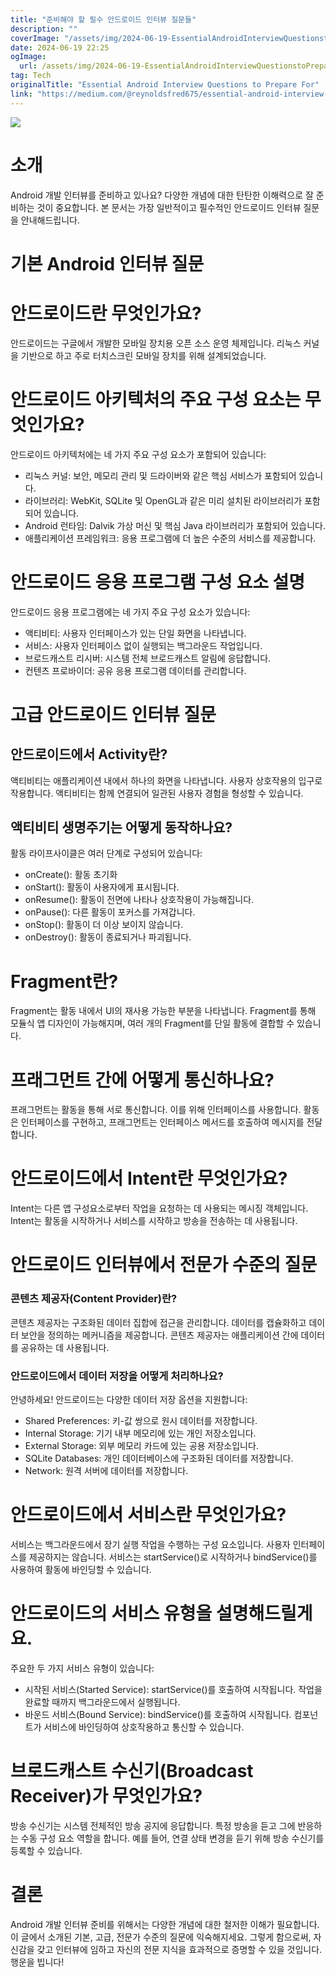 ```yaml
---
title: "준비해야 할 필수 안드로이드 인터뷰 질문들"
description: ""
coverImage: "/assets/img/2024-06-19-EssentialAndroidInterviewQuestionstoPrepareFor_0.png"
date: 2024-06-19 22:25
ogImage:
  url: /assets/img/2024-06-19-EssentialAndroidInterviewQuestionstoPrepareFor_0.png
tag: Tech
originalTitle: "Essential Android Interview Questions to Prepare For"
link: "https://medium.com/@reynoldsfred675/essential-android-interview-questions-to-prepare-for-800d250cf969"
---
```


<img src="/assets/img/2024-06-19-EssentialAndroidInterviewQuestionstoPrepareFor_0.png" />

# 소개

Android 개발 인터뷰를 준비하고 있나요? 다양한 개념에 대한 탄탄한 이해력으로 잘 준비하는 것이 중요합니다. 본 문서는 가장 일반적이고 필수적인 안드로이드 인터뷰 질문을 안내해드립니다.

# 기본 Android 인터뷰 질문

<div class="content-ad"></div>

# 안드로이드란 무엇인가요?

안드로이드는 구글에서 개발한 모바일 장치용 오픈 소스 운영 체제입니다. 리눅스 커널을 기반으로 하고 주로 터치스크린 모바일 장치를 위해 설계되었습니다.

# 안드로이드 아키텍처의 주요 구성 요소는 무엇인가요?

안드로이드 아키텍처에는 네 가지 주요 구성 요소가 포함되어 있습니다:

<div class="content-ad"></div>

- 리눅스 커널: 보안, 메모리 관리 및 드라이버와 같은 핵심 서비스가 포함되어 있습니다.
- 라이브러리: WebKit, SQLite 및 OpenGL과 같은 미리 설치된 라이브러리가 포함되어 있습니다.
- Android 런타임: Dalvik 가상 머신 및 핵심 Java 라이브러리가 포함되어 있습니다.
- 애플리케이션 프레임워크: 응용 프로그램에 더 높은 수준의 서비스를 제공합니다.

# 안드로이드 응용 프로그램 구성 요소 설명

안드로이드 응용 프로그램에는 네 가지 주요 구성 요소가 있습니다:

- 액티비티: 사용자 인터페이스가 있는 단일 화면을 나타냅니다.
- 서비스: 사용자 인터페이스 없이 실행되는 백그라운드 작업입니다.
- 브로드캐스트 리시버: 시스템 전체 브로드캐스트 알림에 응답합니다.
- 컨텐츠 프로바이더: 공유 응용 프로그램 데이터를 관리합니다.

<div class="content-ad"></div>

# 고급 안드로이드 인터뷰 질문

## 안드로이드에서 Activity란?

액티비티는 애플리케이션 내에서 하나의 화면을 나타냅니다. 사용자 상호작용의 입구로 작용합니다. 액티비티는 함께 연결되어 일관된 사용자 경험을 형성할 수 있습니다.

## 액티비티 생명주기는 어떻게 동작하나요?

<div class="content-ad"></div>

활동 라이프사이클은 여러 단계로 구성되어 있습니다:

- onCreate(): 활동 초기화
- onStart(): 활동이 사용자에게 표시됩니다.
- onResume(): 활동이 전면에 나타나 상호작용이 가능해집니다.
- onPause(): 다른 활동이 포커스를 가져갑니다.
- onStop(): 활동이 더 이상 보이지 않습니다.
- onDestroy(): 활동이 종료되거나 파괴됩니다.

# Fragment란?

Fragment는 활동 내에서 UI의 재사용 가능한 부분을 나타냅니다. Fragment를 통해 모듈식 앱 디자인이 가능해지며, 여러 개의 Fragment를 단일 활동에 결합할 수 있습니다.

<div class="content-ad"></div>

# 프래그먼트 간에 어떻게 통신하나요?

프래그먼트는 활동을 통해 서로 통신합니다. 이를 위해 인터페이스를 사용합니다. 활동은 인터페이스를 구현하고, 프래그먼트는 인터페이스 메서드를 호출하여 메시지를 전달합니다.

# 안드로이드에서 Intent란 무엇인가요?

Intent는 다른 앱 구성요소로부터 작업을 요청하는 데 사용되는 메시징 객체입니다. Intent는 활동을 시작하거나 서비스를 시작하고 방송을 전송하는 데 사용됩니다.

<div class="content-ad"></div>

# 안드로이드 인터뷰에서 전문가 수준의 질문

### 콘텐츠 제공자(Content Provider)란?

콘텐츠 제공자는 구조화된 데이터 집합에 접근을 관리합니다. 데이터를 캡슐화하고 데이터 보안을 정의하는 메커니즘을 제공합니다. 콘텐츠 제공자는 애플리케이션 간에 데이터를 공유하는 데 사용됩니다.

### 안드로이드에서 데이터 저장을 어떻게 처리하나요?

<div class="content-ad"></div>

안녕하세요! 안드로이드는 다양한 데이터 저장 옵션을 지원합니다:

- Shared Preferences: 키-값 쌍으로 원시 데이터를 저장합니다.
- Internal Storage: 기기 내부 메모리에 있는 개인 저장소입니다.
- External Storage: 외부 메모리 카드에 있는 공용 저장소입니다.
- SQLite Databases: 개인 데이터베이스에 구조화된 데이터를 저장합니다.
- Network: 원격 서버에 데이터를 저장합니다.

# 안드로이드에서 서비스란 무엇인가요?

서비스는 백그라운드에서 장기 실행 작업을 수행하는 구성 요소입니다. 사용자 인터페이스를 제공하지는 않습니다. 서비스는 startService()로 시작하거나 bindService()를 사용하여 활동에 바인딩할 수 있습니다.

<div class="content-ad"></div>

# 안드로이드의 서비스 유형을 설명해드릴게요.

주요한 두 가지 서비스 유형이 있습니다:

- 시작된 서비스(Started Service): startService()를 호출하여 시작됩니다. 작업을 완료할 때까지 백그라운드에서 실행됩니다.
- 바운드 서비스(Bound Service): bindService()를 호출하여 시작됩니다. 컴포넌트가 서비스에 바인딩하여 상호작용하고 통신할 수 있습니다.

# 브로드캐스트 수신기(Broadcast Receiver)가 무엇인가요?

<div class="content-ad"></div>

방송 수신기는 시스템 전체적인 방송 공지에 응답합니다. 특정 방송을 듣고 그에 반응하는 수동 구성 요소 역할을 합니다. 예를 들어, 연결 상태 변경을 듣기 위해 방송 수신기를 등록할 수 있습니다.

# 결론

Android 개발 인터뷰 준비를 위해서는 다양한 개념에 대한 철저한 이해가 필요합니다. 이 글에서 소개된 기본, 고급, 전문가 수준의 질문에 익숙해지세요. 그렇게 함으로써, 자신감을 갖고 인터뷰에 임하고 자신의 전문 지식을 효과적으로 증명할 수 있을 것입니다. 행운을 빕니다!
